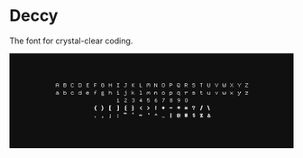Deccy
==========

The font for crystal-clear coding.

![Deccy's characters](Preview/Characters.png)
